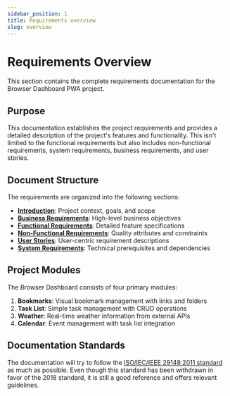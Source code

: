 ```yaml
---
sidebar_position: 1
title: Requirements overview
slug: overview
---
```


# Requirements Overview

This section contains the complete requirements documentation for the Browser Dashboard PWA project.

## Purpose

This documentation establishes the project requirements and provides a detailed description of the project's features
and functionality. This isn't limited to the functional requirements but also includes non-functional requirements,
system requirements, business requirements, and user stories.

## Document Structure

The requirements are organized into the following sections:

- **[Introduction](introduction)**: Project context, goals, and scope
- **[Business Requirements](business-requirements)**: High-level business objectives
- **[Functional Requirements](functional-requirements)**: Detailed feature specifications
- **[Non-Functional Requirements](non-functional-requirements)**: Quality attributes and constraints
- **[User Stories](user-stories)**: User-centric requirement descriptions
- **[System Requirements](system-requirements)**: Technical prerequisites and dependencies

## Project Modules

The Browser Dashboard consists of four primary modules:

1. **Bookmarks**: Visual bookmark management with links and folders
2. **Task List**: Simple task management with CRUD operations
3. **Weather**: Real-time weather information from external APIs
4. **Calendar**: Event management with task list integration

## Documentation Standards

The documentation will try to follow
the [ISO/IEC/IEEE 29148:2011 standard](https://raw.githubusercontent.com/Orthant/IEEE/master/29148-2011.pdf) as much
as possible. Even though this standard has been withdrawn in favor of the 2018 standard, it is still a good reference
and offers relevant guidelines.
